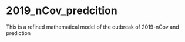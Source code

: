 # 2019_nCov_predcition
This is a refined mathematical model of the outbreak of 2019-nCov and prediction
